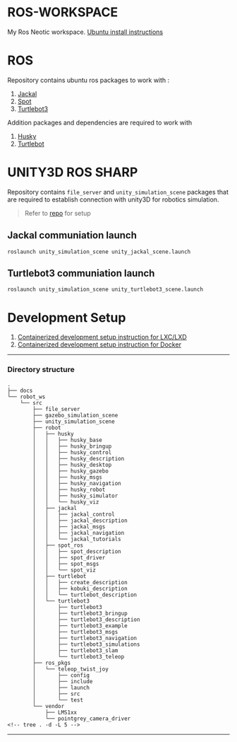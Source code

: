 ROS-WORKSPACE
=============

My Ros Neotic workspace. [Ubuntu install instructions][__NOETIC__]

# ROS

Repository contains ubuntu ros packages to work with :

1. [Jackal][__JACKAL__]
2. [Spot][__SPOT__]
3. [Turtlebot3][__TURTLEBOT3__]

Addition packages and dependencies are required to work with

1. [Husky][__HUSKY__]
2. [Turtlebot][__TURTLEBOT__]

# UNITY3D ROS SHARP

Repository contains `file_server` and `unity_simulation_scene` packages that are required to establish connection with unity3D for robotics simulation. 
> Refer to [repo][__GIT_UNITYSIM__] for setup

## Jackal communiation launch

`roslaunch unity_simulation_scene unity_jackal_scene.launch`

## Turtlebot3 communiation launch

`roslaunch unity_simulation_scene unity_turtlebot3_scene.launch`

# Development Setup

1. [Containerized development setup instruction for LXC/LXD][__DOC_LXD__]
2. [Containerized development setup instruction for Docker][__DOC_DOCKER__]

---

### Directory structure

    .
    ├── docs
    └── robot_ws
        └── src
            ├── file_server
            ├── gazebo_simulation_scene
            ├── unity_simulation_scene
            ├── robot
            │   ├── husky
            │   │   ├── husky_base
            │   │   ├── husky_bringup
            │   │   ├── husky_control
            │   │   ├── husky_description
            │   │   ├── husky_desktop
            │   │   ├── husky_gazebo
            │   │   ├── husky_msgs
            │   │   ├── husky_navigation
            │   │   ├── husky_robot
            │   │   ├── husky_simulator
            │   │   └── husky_viz
            │   ├── jackal
            │   │   ├── jackal_control
            │   │   ├── jackal_description
            │   │   ├── jackal_msgs
            │   │   ├── jackal_navigation
            │   │   └── jackal_tutorials
            │   ├── spot_ros
            │   │   ├── spot_description
            │   │   ├── spot_driver
            │   │   ├── spot_msgs
            │   │   └── spot_viz
            │   ├── turtlebot
            │   │   ├── create_description
            │   │   ├── kobuki_description
            │   │   └── turtlebot_description
            │   └── turtlebot3
            │       ├── turtlebot3
            │       ├── turtlebot3_bringup
            │       ├── turtlebot3_description
            │       ├── turtlebot3_example
            │       ├── turtlebot3_msgs
            │       ├── turtlebot3_navigation
            │       ├── turtlebot3_simulations
            │       ├── turtlebot3_slam
            │       └── turtlebot3_teleop
            ├── ros_pkgs
            │   └── teleop_twist_joy
            │       ├── config
            │       ├── include
            │       ├── launch
            │       ├── src
            │       └── test
            └── vendor
                ├── LMS1xx
                └── pointgrey_camera_driver
    <!-- tree . -d -L 5 -->

---

[__NOETIC__]: https://wiki.ros.org/noetic/Installation/Ubuntu
[__JACKAL__]: https://github.com/jackal/jackal
[__SPOT__]: https://github.com/clearpathrobotics/spot_ros
[__TURTLEBOT3__]: https://github.com/ROBOTIS-GIT/turtlebot3
[__HUSKY__]: https://github.com/husky/
[__TURTLEBOT__]: https://github.com/turtlebot/turtlebot
[__GIT_UNITYSIM__]: https://github.com/ironWolf1990/unity-ros-simulation
[__DOC_LXD__]: ./docs/lxd.md
[__DOC_DOCKER__]: ./docs/docker.md
